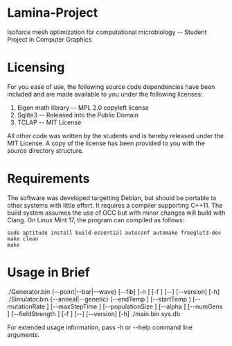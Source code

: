 # Lamina-Project
Isoforce mesh optimization for computational microbiology -- Student Project in Computer Graphics

# Licensing
For you ease of use, the following source code dependencies have been included and are made available to you under the following licenses:
1. Eigen math library -- MPL 2.0 copyleft license
2. Sqlite3 -- Released into the Public Domain
3. TCLAP -- MIT License

All other code was written by the students and is hereby released under the MIT License. A copy of the license has been provided to you with the source directory structure. 

# Requirements
The software was developed targetting Debian, but should be portable to other systems with little effort. It requires a compiler supporting C++11. The build system assumes the use of GCC but with minor changes will build with Clang. On Linux Mint 17, the program can compiled as follows:

```
sudo aptitude install build-essential autoconf automake freeglut3-dev
make clean
make
```

# Usage in Brief

./Generator.bin  {--point|--bar|--wave} [--fib] [-n <integer>] [-f
                    <string>] [--] [--version] [-h]
./Simulator.bin  {--anneal|--genetic} [--endTemp <double>] [--startTemp
                    <double>] [--mutationRate <double>] [--maxStepTime
                    <int>] [--populationSize <int>] [--alpha <double>]
                    [--numGens <int>] [--fieldStrength <double>] [-f
                    <string>] [--] [--version] [-h]
./main.bin sys.db

For extended usage information, pass -h or --help command line arguments. 

